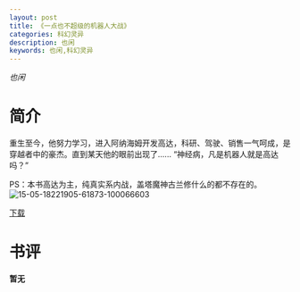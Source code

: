 ```yaml
---
layout: post
title: 《一点也不超级的机器人大战》
categories: 科幻灵异
description: 也闲
keywords: 也闲,科幻灵异
---
```

*也闲*
# 简介
重生至今，他努力学习，进入阿纳海姆开发高达，科研、驾驶、销售一气呵成，是穿越者中的豪杰。直到某天他的眼前出现了......
“神经病，凡是机器人就是高达吗？”

PS：本书高达为主，纯真实系内战，盖塔魔神古兰修什么的都不存在的。
![15-05-18221905-61873-100066603](https://cdn.jsdelivr.net/gh/YYbooks0/yybooks0img@master/bookscover2/15-05-18221905-61873-100066603.jpg)

[下载](https://link.jscdn.cn/1drv/aHR0cHM6Ly8xZHJ2Lm1zL3QvcyFBaGU2R2dNWmVFb2poV2V4OFFtbEw2SmdlX2xSP2U9SVo2cVVF.txt)
# 书评
**暂无**